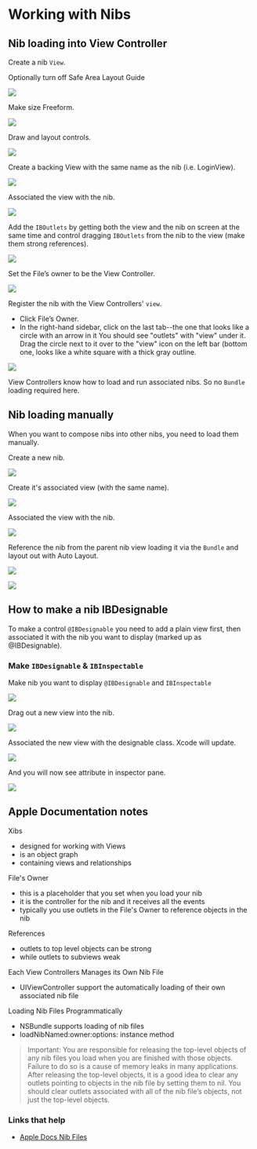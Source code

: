 # Working with Nibs

## Nib loading into View Controller

Create a nib `View`.

Optionally turn off Safe Area Layout Guide

![](images/1.png)

Make size Freeform.

![](images/2.png)

Draw and layout controls.

![](images/3.png)

Create a backing View with the same name as the nib (i.e. LoginView).

![](images/3a.png)

Associated the view with the nib.

![](images/4.png)

Add the `IBOutlets` by getting both the view and the nib on screen at the same time and control dragging `IBOutlets` from the nib to the view (make them strong references).

![](images/5.png)

Set the File’s owner to be the View Controller.

![](images/5a.png)

Register the nib with the View Controllers' `view`.

- Click File’s Owner. 
- In the right-hand sidebar, click on the last tab--the one that looks like a circle with an arrow in it
You should see "outlets" with "view" under it. Drag the circle next to it over to the "view" icon on the left bar (bottom one, looks like a white square with a thick gray outline.

![](images/6.png)

View Controllers know how to load and run associated nibs. So no `Bundle` loading required here.

## Nib loading manually

When you want to compose nibs into other nibs, you need to load them manually.

Create a new nib.

![](images/8.png)

Create it's associated view (with the same name).

![](images/9.png)

Associated the view with the nib.

![](images/10.png)

Reference the nib from the parent nib view loading it via the `Bundle` and layout out with Auto Layout.

![](images/11.png)

![](images/11a.png)

## How to make a nib IBDesignable

To make a control `@IBDesignable` you need to add a plain view first, then associated it with the nib you want to display (marked up as @IBDesignable).

### Make `IBDesignable` & `IBInspectable`

Make nib you want to display `@IBDesignable` and `IBInspectable`

![](images/13a.png)

Drag out a new view into the nib.

![](images/14a.png)

Associated the new view with the designable class. Xcode will update.

![](images/15c.png)

And you will now see attribute in inspector pane.

![](images/16.png)

## Apple Documentation notes

Xibs

- designed for working with Views
- is an object graph 
- containing views and relationships

File's Owner

- this is a placeholder that you set when you load your nib
- it is the controller for the nib and it receives all the events
- typically you use outlets in the File's Owner to reference objects in the nib

References

- outlets to top level objects can be strong
- while outlets to subviews weak

Each View Controllers Manages its Own Nib File

- UIViewController support the automatically loading of their own associated nib file

Loading Nib Files Programmatically

- NSBundle supports loading of nib files
- loadNibNamed:owner:options: instance method

> Important: You are responsible for releasing the top-level objects of any nib files you load when you are finished with those objects. Failure to do so is a cause of memory leaks in many applications. After releasing the top-level objects, it is a good idea to clear any outlets pointing to objects in the nib file by setting them to nil. You should clear outlets associated with all of the nib file’s objects, not just the top-level objects.

### Links that help
* [Apple Docs Nib Files](https://developer.apple.com/library/archive/documentation/Cocoa/Conceptual/LoadingResources/CocoaNibs/CocoaNibs.html)
